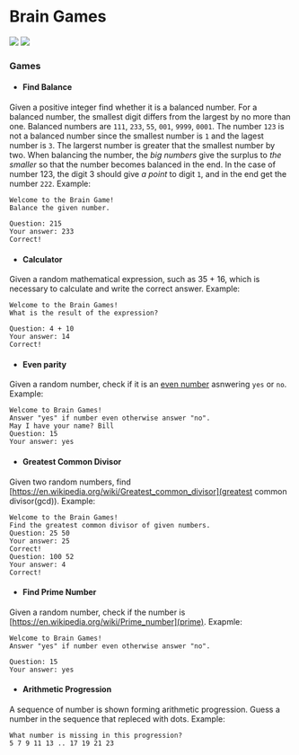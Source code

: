 # Brain Games

<a href="https://codeclimate.com/github/Chilim/project-lvl1-s128"><img src="https://codeclimate.com/github/Chilim/project-lvl1-s128/badges/gpa.svg" /></a> <a href="https://travis-ci.org/Chilim/project-lvl1-s128"><img src="https://travis-ci.org/Chilim/project-lvl1-s128.svg?branch=master" /></a>

### Games 
* #### Find Balance 
Given a positive integer find whether it is a balanced number. For a balanced number, the smallest digit differs from the largest by no more than one. Balanced numbers are `111`, `233`, `55`, `001`, `9999`, `0001`. The number `123` is not a balanced number since the smallest number is `1` and the lagest number is `3`. The largerst number is greater that the smallest number by two. When balancing the number, the *big numbers* give the surplus to *the smaller* so that the number becomes balanced in the end. In the case of number 123, the digit 3 should give *a point* to digit `1`, and in the end get the number `222`. Example:

```
Welcome to the Brain Game!
Balance the given number.

Question: 215
Your answer: 233
Correct!
```

* ####  Calculator
Given a random mathematical expression, such as 35 + 16, which is necessary to calculate and write the correct answer. Example:

```
Welcome to the Brain Games!
What is the result of the expression?

Question: 4 + 10
Your answer: 14
Correct!
```


* #### Even parity
Given a random number, check if it is an [even number](https://en.wikipedia.org/wiki/Parity_(mathematics)) asnwering `yes` or `no`. Example: 

```
Welcome to Brain Games!
Answer "yes" if number even otherwise answer "no".
May I have your name? Bill
Question: 15
Your answer: yes
```
* #### Greatest Common Divisor
Given two random numbers, find [https://en.wikipedia.org/wiki/Greatest_common_divisor](greatest common divisor(gcd)). Example:

```
Welcome to the Brain Games!
Find the greatest common divisor of given numbers.
Question: 25 50
Your answer: 25
Correct!
Question: 100 52
Your answer: 4
Correct!
```

* #### Find Prime Number
Given a random number, check if the number is [https://en.wikipedia.org/wiki/Prime_number](prime). Exapmle:

```
Welcome to Brain Games!
Answer "yes" if number even otherwise answer "no".

Question: 15
Your answer: yes
```

* #### Arithmetic Progression
A sequence of number is shown forming arithmetic progression. Guess a number in the sequence that repleced with dots. Example:

```
What number is missing in this progression?
5 7 9 11 13 .. 17 19 21 23
```


